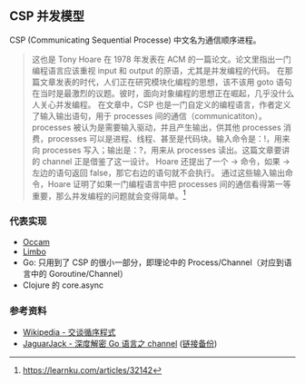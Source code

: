 ## CSP 并发模型

CSP (Communicating Sequential Processe) 中文名为通信顺序进程。

> 这也是 Tony Hoare 在 1978 年发表在 ACM 的一篇论文。论文里指出一门编程语言应该重视 input 和 output 的原语，尤其是并发编程的代码。
> 在那篇文章发表的时代，人们正在研究模块化编程的思想，该不该用 goto 语句在当时是最激烈的议题。彼时，面向对象编程的思想正在崛起，几乎没什么人关心并发编程。
> 在文章中，CSP 也是一门自定义的编程语言，作者定义了输入输出语句，用于 processes 间的通信（communicatiton）。processes 被认为是需要输入驱动，并且产生输出，供其他 processes 消费，processes 可以是进程、线程、甚至是代码块。输入命令是：!，用来向 processes 写入；输出是：?，用来从 processes 读出。这篇文章要讲的 channel 正是借鉴了这一设计。
> Hoare 还提出了一个 -> 命令，如果 -> 左边的语句返回 false，那它右边的语句就不会执行。
> 通过这些输入输出命令，Hoare 证明了如果一门编程语言中把 processes 间的通信看得第一等重要，那么并发编程的问题就会变得简单。[^1]

### 代表实现

- [Occam](https://www.wikiwand.com/zh-hans/Occam)
- [Limbo](https://www.wikiwand.com/zh-hans/Limbo_(%E7%A8%8B%E5%BC%8F%E8%AA%9E%E8%A8%80))
- Go: 只用到了 CSP 的很小一部分，即理论中的 Process/Channel（对应到语言中的 Goroutine/Channel）
- Clojure 的 core.async

### 参考资料

- [Wikipedia - 交谈循序程式](https://www.wikiwand.com/zh-hans/%E4%BA%A4%E8%AB%87%E5%BE%AA%E5%BA%8F%E7%A8%8B%E5%BC%8F)
- [JaguarJack - 深度解密 Go 语言之 channel](https://learnku.com/articles/32142) ([链接备份](https://web.archive.org/web/20230225204145/https://learnku.com/articles/32142))

[^1]: https://learnku.com/articles/32142
